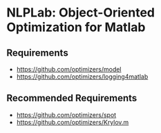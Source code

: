 # NLPLab: Object-Oriented Optimization for Matlab


## Requirements

- https://github.com/optimizers/model
- https://github.com/optimizers/logging4matlab

## Recommended Requirements

- https://github.com/optimizers/spot
- https://github.com/optimizers/Krylov.m
